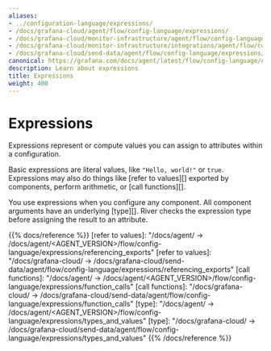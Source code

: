 ```yaml
---
aliases:
- ../configuration-language/expressions/
- /docs/grafana-cloud/agent/flow/config-language/expressions/
- /docs/grafana-cloud/monitor-infrastructure/agent/flow/config-language/expressions/
- /docs/grafana-cloud/monitor-infrastructure/integrations/agent/flow/config-language/expressions/
- /docs/grafana-cloud/send-data/agent/flow/config-language/expressions/
canonical: https://grafana.com/docs/agent/latest/flow/config-language/expressions/
description: Learn about expressions
title: Expressions
weight: 400
---
```


# Expressions

Expressions represent or compute values you can assign to attributes within a configuration.

Basic expressions are literal values, like `"Hello, world!"` or `true`.
Expressions may also do things like [refer to values][] exported by components, perform arithmetic, or [call functions][].

You use expressions when you configure any component.
All component arguments have an underlying [type][].
River checks the expression type before assigning the result to an attribute.

{{% docs/reference %}}
[refer to values]: "/docs/agent/ -> /docs/agent/<AGENT_VERSION>/flow/config-language/expressions/referencing_exports"
[refer to values]: "/docs/grafana-cloud/ -> /docs/grafana-cloud/send-data/agent/flow/config-language/expressions/referencing_exports"
[call functions]: "/docs/agent/ -> /docs/agent/<AGENT_VERSION>/flow/config-language/expressions/function_calls"
[call functions]: "/docs/grafana-cloud/ -> /docs/grafana-cloud/send-data/agent/flow/config-language/expressions/function_calls"
[type]: "/docs/agent/ -> /docs/agent/<AGENT_VERSION>/flow/config-language/expressions/types_and_values"
[type]: "/docs/grafana-cloud/ -> /docs/grafana-cloud/send-data/agent/flow/config-language/expressions/types_and_values"
{{% /docs/reference %}}
